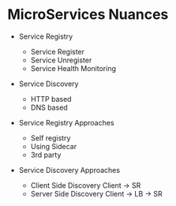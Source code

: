 # MicroServices Nuances

- Service Registry
  - Service Register
  - Service Unregister
  - Service Health Monitoring
- Service Discovery
  - HTTP based
  - DNS based
  
- Service Registry Approaches
  - Self registry
  - Using Sidecar 
  - 3rd party
- Service Discovery Approaches
  - Client Side Discovery
    Client -> SR
  - Server Side Discovery
    Client -> LB -> SR

 
